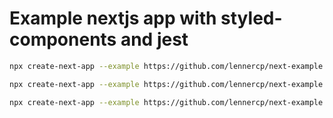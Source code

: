 # Example nextjs app with styled-components and jest 

```bash
npx create-next-app --example https://github.com/lennercp/next-example name_your_project
```

```bash
npx create-next-app --example https://github.com/lennercp/next-example name_your_project
```

```bash
npx create-next-app --example https://github.com/lennercp/next-example name_your_project
```
